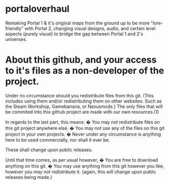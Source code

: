 # portaloverhaul
Remaking Portal 1 &amp; it's original maps from the ground up to be more "lore-friendly" with Portal 2, changing visual designs, audio, and certain level aspects (purely visual) to bridge the gap between Portal 1 and 2's universes.

# About this github, and your access to it's files as a non-developer of the project.
Under no circumstance should you redistribute files from this git. (This includes using them and/or redistributing them on other websites. Such as the Steam Workshop, Gamebanana, or Nexusmods.) The only files that will be commited into this github project are made with our own resources.(1)

In regards to the last part, this means:
� You may not redistribute files on this git project anywhere else.
� You may not use any of the files on this git project in your own projects.
� Never under any circumstance is anything here to be used commercially, nor shall it ever be.

These shall change upon public releases.

Until that time comes, as per usual however,
� You are free to download anything on this git.
� You may use anything from this git however you like, however you may not redistribute it. (again, this will change upon public releases being made.)
